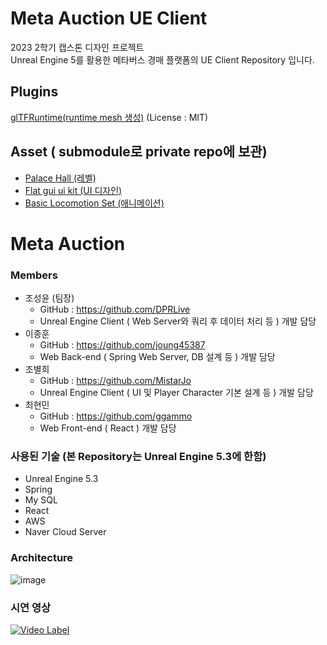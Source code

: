 # Meta Auction UE Client
2023 2학기 캡스톤 디자인 프로젝트 </br>
Unreal Engine 5를 활용한 메타버스 경매 플랫폼의 UE Client Repository 입니다.

## Plugins
[glTFRuntime(runtime mesh 생성)](https://github.com/rdeioris/glTFRuntime) (License : MIT)

## Asset ( submodule로 private repo에 보관)
- [Palace Hall (레벨)](https://www.unrealengine.com/marketplace/ko/product/palacehall)
- [Flat gui ui kit (UI 디자인)](https://www.unrealengine.com/marketplace/ko/product/flat-gui-ui-kit-2-0-884-png-for-hd-4k-screens-psd-sources)
- [Basic Locomotion Set (애니메이션)](https://www.unrealengine.com/marketplace/ko/product/basic-locomotion-set)

# Meta Auction
### Members
- 조성윤 (팀장)
  - GitHub : https://github.com/DPRLive
  - Unreal Engine Client ( Web Server와 쿼리 후 데이터 처리 등 ) 개발 담당
- 이종훈
  - GitHub : https://github.com/joung45387
  - Web Back-end ( Spring Web Server, DB 설계 등 ) 개발 담당
- 조별희
  - GitHub : https://github.com/MistarJo
  - Unreal Engine Client ( UI 및 Player Character 기본 설계 등 ) 개발 담당
- 최현민
  - GitHub : https://github.com/ggammo
  - Web Front-end ( React ) 개발 담당

### 사용된 기술 (본 Repository는 Unreal Engine 5.3에 한함)
- Unreal Engine 5.3
- Spring
- My SQL
- React
- AWS
- Naver Cloud Server

### Architecture
![image](https://github.com/DPRLive/MetaAuction/assets/64268750/56f84647-e5ef-454a-914d-88bab2823cf7)

### 시연 영상
[![Video Label](http://img.youtube.com/vi/-vjLpOqnKYs/0.jpg)](https://youtu.be/-vjLpOqnKYs)
